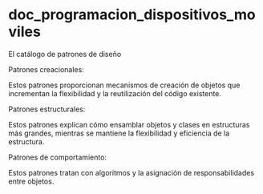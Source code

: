 # doc_programacion_dispositivos_moviles

El catálogo de patrones de diseño

Patrones creacionales:

Estos patrones proporcionan mecanismos de creación de objetos que incrementan la flexibilidad y la reutilización del código existente.

Patrones estructurales:

Estos patrones explican cómo ensamblar objetos y clases en estructuras más grandes, mientras se mantiene la flexibilidad y eficiencia de la estructura.

Patrones de comportamiento:

Estos patrones tratan con algoritmos y la asignación de responsabilidades entre objetos.